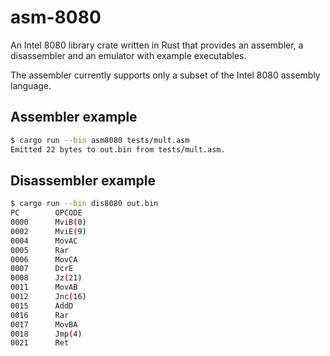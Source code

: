 # asm-8080

An Intel 8080 library crate written in Rust that provides an assembler, a disassembler and an emulator with example executables.

The assembler currently supports only a subset of the Intel 8080 assembly language.

## Assembler example

```sh
$ cargo run --bin asm8080 tests/mult.asm
Emitted 22 bytes to out.bin from tests/mult.asm.
```

## Disassembler example

```sh
$ cargo run --bin dis8080 out.bin
PC        OPCODE
0000      MviB(0)
0002      MviE(9)
0004      MovAC
0005      Rar
0006      MovCA
0007      DcrE
0008      Jz(21)
0011      MovAB
0012      Jnc(16)
0015      AddD
0016      Rar
0017      MovBA
0018      Jmp(4)
0021      Ret
```
